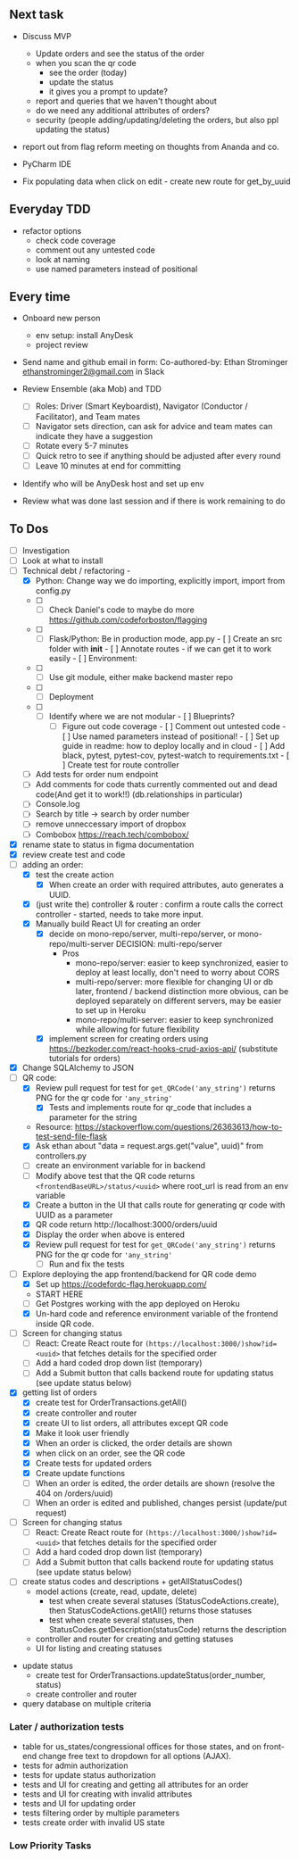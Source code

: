 ## Next task

- Discuss MVP

  - Update orders and see the status of the order
  - when you scan the qr code
    - see the order (today)
    - update the status
    - it gives you a prompt to update?
  - report and queries that we haven't thought about
  - do we need any additional attributes of orders?
  - security (people adding/updating/deleting the orders, but also ppl updating the status)

- report out from flag reform meeting on thoughts from Ananda and co.
- PyCharm IDE
- Fix populating data when click on edit - create new route for get_by_uuid

## Everyday TDD

- refactor options
  - check code coverage
  - comment out any untested code
  - look at naming
  - use named parameters instead of positional

## Every time

- Onboard new person
  - env setup: install AnyDesk
  - project review
- Send name and github email in form: Co-authored-by: Ethan Strominger <ethanstrominger2@gmail.com> in Slack
- Review Ensemble (aka Mob) and TDD
  - [ ] Roles: Driver (Smart Keyboardist), Navigator (Conductor / Facilitator), and Team mates
  - [ ] Navigator sets direction, can ask for advice and team mates can indicate they have a suggestion
  - [ ] Rotate every 5-7 minutes
  - [ ] Quick retro to see if anything should be adjusted after every round
  - [ ] Leave 10 minutes at end for committing
- Identify who will be AnyDesk host and set up env

- Review what was done last session and if there is work remaining to do

## To Dos

- [ ] Investigation
- [ ] Look at what to install
- [ ] Technical debt / refactoring -
  - [x] Python: Change way we do importing, explicitly import, import from config.py
  - [ ] - [ ] Check Daniel's code to maybe do more https://github.com/codeforboston/flagging
  - [ ] - [ ] Flask/Python: Be in production mode, app.py - [ ] Create an src folder with **init** - [ ] Annotate routes - if we can get it to work easily - [ ] Environment:
  - [ ] - [ ] Use git module, either make backend master repo
  - [ ] - [ ] Deployment
  - [ ] - [ ] Identify where we are not modular - [ ] Blueprints?
      - [ ] Figure out code coverage - [ ] Comment out untested code - [ ] Use named parameters instead of positional! - [ ] Set up guide in readme: how to deploy locally and in cloud - [ ] Add black, pytest, pytest-cov, pytest-watch to requirements.txt - [ ] Create test for route controller
  - [ ] Add tests for order num endpoint
  - [ ] Add comments for code thats currently commented out and dead code(And get it to work!!) (db.relationships in particular)
  - [ ] Console.log
  - [ ] Search by title -> search by order number
  - [ ] remove unneccessary import of dropbox
  - [ ] Combobox https://reach.tech/combobox/
- [x] rename state to status in figma documentation
- [x] review create test and code
- [ ] adding an order:
  - [x] test the create action
    - [x] When create an order with required attributes, auto generates a UUID.
  - [x] (just write the) controller & router : confirm a route calls the correct controller - started, needs to take more input.
  - [x] Manually build React UI for creating an order
    - [x] decide on mono-repo/server, multi-repo/server, or mono-repo/multi-server
          DECISION: multi-repo/server
      - Pros
        - mono-repo/server: easier to keep synchronized, easier to deploy at least locally, don't need to worry about CORS
        - multi-repo/server: more flexible for changing UI or db later, frontend / backend distinction more obvious, can be deployed separately on different servers, may be easier to set up in Heroku
        - mono-repo/multi-server: easier to keep synchronized while allowing for future flexibility
    - [x] implement screen for creating orders using https://bezkoder.com/react-hooks-crud-axios-api/ (substitute tutorials for orders)
- [x] Change SQLAlchemy to JSON
- [ ] QR code:
  - [x] Review pull request for test for `get_QRCode('any_string')` returns PNG for the qr code for `'any_string'`
    - [x] Tests and implements route for qr_code that includes a parameter for the string
  - Resource: https://stackoverflow.com/questions/26363613/how-to-test-send-file-flask
  - [x] Ask ethan about "data = request.args.get("value", uuid)" from controllers.py
  - [ ] create an environment variable for <frontendBaseURL> in backend
  - [ ] Modify above test that the QR code returns `<frontendBaseURL>/status/<uuid>` where root_url is read from an env variable
  - [x] Create a button in the UI that calls route for generating qr code with UUID as a parameter
  - [x] QR code return http://localhost:3000/orders/uuid
  - [x] Display the order when above is entered
  - [x] Review pull request for test for `get_QRCode('any_string')` returns PNG for the qr code for `'any_string'`
    - [ ] Run and fix the tests
- [ ] Explore deploying the app frontend/backend for QR code demo
  - [x] Set up https://codefordc-flag.herokuapp.com/
  - START HERE
  - [ ] Get Postgres working with the app deployed on Heroku
  - [x] Un-hard code and reference environment variable <frontendBaseURL> of the frontend inside QR code.
- [ ] Screen for changing status
  - [ ] React: Create React route for `(https://localhost:3000/)show?id=<uuid>` that fetches details for the specified order
  - [ ] Add a hard coded drop down list (temporary)
  - [ ] Add a Submit button that calls backend route for updating status (see update status below)
- [x] getting list of orders
  - [x] create test for OrderTransactions.getAll()
  - [x] create controller and router
  - [x] create UI to list orders, all attributes except QR code
  - [x] Make it look user friendly
  - [x] When an order is clicked, the order details are shown
  - [x] when click on an order, see the QR code
  - [x] Create tests for updated orders
  - [x] Create update functions
  - [ ] When an order is edited, the order details are shown (resolve the 404 on /orders/uuid)
  - [ ] When an order is edited and published, changes persist (update/put request)
- [ ] Screen for changing status
  - [ ] React: Create React route for `(https://localhost:3000/)show?id=<uuid>` that fetches details for the specified order
  - [ ] Add a hard coded drop down list (temporary)
  - [ ] Add a Submit button that calls backend route for updating status (see update status below)
- [ ] create status codes and descriptions + getAllStatusCodes()
  - model actions (create, read, update, delete)
    - test when create several statuses (StatusCodeActions.create), then StatusCodeActions.getAll() returns those statuses
    - test when create several statuses, then StatusCodes.getDescription(statusCode) returns the description
  - controller and router for creating and getting statuses
  - UI for listing and creating statuses
- update status
  - create test for OrderTransactions.updateStatus(order_number, status)
  - create controller and router
- query database on multiple criteria

### Later / authorization tests
- table for us_states/congressional offices for those states, and on front-end change free text to dropdown for all options (AJAX).
- tests for admin authorization
- tests for update status authorization
- tests and UI for creating and getting all attributes for an order
- tests and UI for creating with invalid attributes
- tests and UI for updating order
- tests filtering order by multiple parameters
- tests create order with invalid US state

### Low Priority Tasks
